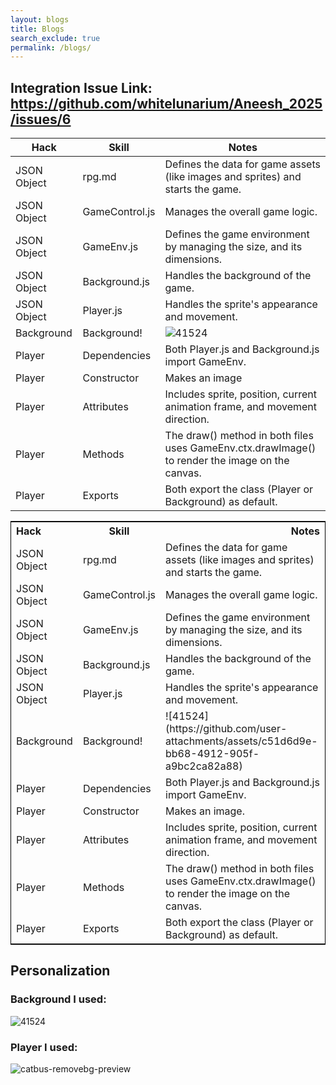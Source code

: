 ```yaml
---
layout: blogs 
title: Blogs
search_exclude: true
permalink: /blogs/
---
```


## Integration Issue Link: https://github.com/whitelunarium/Aneesh_2025/issues/6

|Hack | Skill   | Notes |
|---------|---------|-------|
|  JSON Object | rpg.md          |Defines the data for game assets (like images and sprites) and starts the game.|
| JSON Object  | GameControl.js              |Manages the overall game logic.       |
|  JSON Object |  GameEnv.js              |Defines the game environment by managing the size, and its dimensions.       |
|  JSON Object | Background.js             | Handles the background of the game.      |
| JSON Object  | Player.js              |Handles the sprite's appearance and movement.|
|  Background  | Background!       |  ![41524](https://github.com/user-attachments/assets/1b36835c-d803-4a9d-bb73-4c8bea241adc)|
| Player  | Dependencies        | Both Player.js and Background.js import GameEnv.      |
|  Player | Constructor            | Makes an image      |
|  Player  |Attributes              | Includes sprite, position, current animation frame, and movement direction.      |
|  Player | Methods             | The draw() method in both files uses GameEnv.ctx.drawImage() to render the image on the canvas.|
|  Player | Exports | Both export the class (Player or Background) as default. |

<table style="width:100%; border: 1px solid black;">
  <tr>
    <th style="text-align:left">Hack</th>
    <th style="text-align:center">Skill</th>
    <th style="text-align:right">Notes</th>
  </tr>
  <tr>
    <td>JSON Object</td>
    <td>rpg.md</td>
    <td>Defines the data for game assets (like images and sprites) and starts the game.</td>
  </tr>
  <tr>
    <td>JSON Object</td>
    <td>GameControl.js</td>
    <td>Manages the overall game logic.</td>
  </tr>
  <tr>
    <td>JSON Object</td>
    <td>GameEnv.js</td>
    <td>Defines the game environment by managing the size, and its dimensions.</td>
  </tr>
  <tr>
    <td>JSON Object</td>
    <td>Background.js</td>
    <td>Handles the background of the game.</td>
  </tr>
  <tr>
    <td>JSON Object</td>
    <td>Player.js</td>
    <td>Handles the sprite's appearance and movement.</td>
  </tr>
  <tr>
    <td>Background</td>
    <td>Background!</td>
    <td>![41524](https://github.com/user-attachments/assets/c51d6d9e-bb68-4912-905f-a9bc2ca82a88)</td>
  </tr>
  <tr>
    <td>Player</td>
    <td>Dependencies</td>
    <td>Both Player.js and Background.js import GameEnv.</td>
  </tr>
  <tr>
    <td>Player</td>
    <td>Constructor</td>
    <td>Makes an image.</td>
  </tr>
  <tr>
    <td>Player</td>
    <td>Attributes</td>
    <td>Includes sprite, position, current animation frame, and movement direction.</td>
  </tr>
  <tr>
    <td>Player</td>
    <td>Methods</td>
    <td>The draw() method in both files uses GameEnv.ctx.drawImage() to render the image on the canvas.</td>
  </tr>
  <tr>
    <td>Player</td>
    <td>Exports</td>
    <td>Both export the class (Player or Background) as default.</td>
  </tr>
</table>


## Personalization

### Background I used:
![41524](https://github.com/user-attachments/assets/a4a667e2-1f93-411a-83a9-d630120b9a85)

### Player I used:
![catbus-removebg-preview](https://github.com/user-attachments/assets/848814c8-40c1-428e-a6c2-f45b59ca57a6)

<!-- from https://github.com/utterance/utterances -->
<script src="https://utteranc.es/client.js"
        repo="{{ site.github_username }}/{{ site.github_repo | default: site.baseurl | remove: "/" }}"
        issue-term="title"
        label="blogpost-comment"
        theme="github-light"
        crossorigin="anonymous"
        async>
</script>
